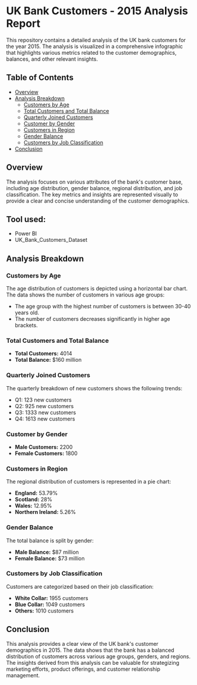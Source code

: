 # UK Bank Customers - 2015 Analysis Report

This repository contains a detailed analysis of the UK bank customers for the year 2015. The analysis is visualized in a comprehensive infographic that highlights various metrics related to the customer demographics, balances, and other relevant insights.

## Table of Contents

- [Overview](#overview)
- [Analysis Breakdown](#analysis-breakdown)
  - [Customers by Age](#customers-by-age)
  - [Total Customers and Total Balance](#total-customers-and-total-balance)
  - [Quarterly Joined Customers](#quarterly-joined-customers)
  - [Customer by Gender](#customer-by-gender)
  - [Customers in Region](#customers-in-region)
  - [Gender Balance](#gender-balance)
  - [Customers by Job Classification](#customers-by-job-classification)
- [Conclusion](#conclusion)

## Overview

The analysis focuses on various attributes of the bank's customer base, including age distribution, gender balance, regional distribution, and job classification. The key metrics and insights are represented visually to provide a clear and concise understanding of the customer demographics.

## Tool used:
- Power BI
- UK_Bank_Customers_Dataset
 

## Analysis Breakdown

### Customers by Age

The age distribution of customers is depicted using a horizontal bar chart. The data shows the number of customers in various age groups:
- The age group with the highest number of customers is between 30-40 years old.
- The number of customers decreases significantly in higher age brackets.

### Total Customers and Total Balance

- **Total Customers:** 4014
- **Total Balance:** $160 million

### Quarterly Joined Customers

The quarterly breakdown of new customers shows the following trends:
- Q1: 123 new customers
- Q2: 925 new customers
- Q3: 1333 new customers
- Q4: 1613 new customers

### Customer by Gender

- **Male Customers:** 2200
- **Female Customers:** 1800

### Customers in Region

The regional distribution of customers is represented in a pie chart:
- **England:** 53.79%
- **Scotland:** 28%
- **Wales:** 12.95%
- **Northern Ireland:** 5.26%

### Gender Balance

The total balance is split by gender:
- **Male Balance:** $87 million
- **Female Balance:** $73 million

### Customers by Job Classification

Customers are categorized based on their job classification:
- **White Collar:** 1955 customers
- **Blue Collar:** 1049 customers
- **Others:** 1010 customers

## Conclusion

This analysis provides a clear view of the UK bank's customer demographics in 2015. The data shows that the bank has a balanced distribution of customers across various age groups, genders, and regions. The insights derived from this analysis can be valuable for strategizing marketing efforts, product offerings, and customer relationship management.
